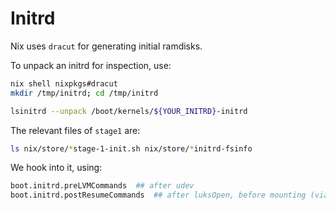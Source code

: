 # Initrd

Nix uses `dracut` for generating initial ramdisks.

To unpack an initrd for inspection, use:
```sh
nix shell nixpkgs#dracut
mkdir /tmp/initrd; cd /tmp/initrd

lsinitrd --unpack /boot/kernels/${YOUR_INITRD}-initrd
```


The relevant files of `stage1` are:
```sh
ls nix/store/*stage-1-init.sh nix/store/*initrd-fsinfo
```


We hook into it, using:
```nix
boot.initrd.preLVMCommands  ## after udev
boot.initrd.postResumeCommands  ## after luksOpen, before mounting (via fsinfo)
```
